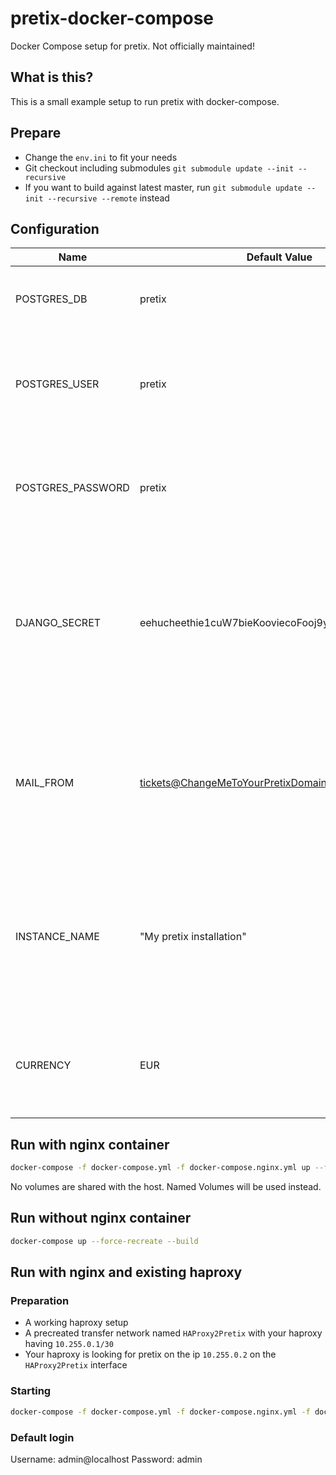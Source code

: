 # pretix-docker-compose

Docker Compose setup for pretix. Not officially maintained!

## What is this?

This is a small example setup to run pretix with docker-compose.

## Prepare

* Change the `env.ini` to fit your needs
* Git checkout including submodules `git submodule update --init --recursive`
* If you want to build against latest master, run `git submodule update --init --recursive --remote` instead

## Configuration

|Name|Default Value|Usage|
|----|-------------|-----|
|POSTGRES_DB|pretix|Name of the database does not need to be changed|
|POSTGRES_USER|pretix|Database user, should be changed before first run to a randomn alphanumeric value|
|POSTGRES_PASSWORD|pretix|Database user, should be changed before first run to a long randomn alphanumeric value|
|DJANGO_SECRET|eehucheethie1cuW7bieKooviecoFooj9yepai1Oec3aevah3f|Django secret used to encrypt database values, change before first use to a long randomn alphanumeric value and include it in your backup|
|MAIL_FROM|tickets@ChangeMeToYourPretixDomain.arpa|Change before first run to your own domain. This is the address that pretix will send as. Don't forget to add the host to your spf record.|
|INSTANCE_NAME|"My pretix installation"|Your instance name, used to differenciate between multiple instances. Should only be changed before first run.|
|CURRENCY|EUR|Your local currency, can be any string. Should be changed before first run.|

## Run with nginx container

```bash
docker-compose -f docker-compose.yml -f docker-compose.nginx.yml up --force-recreate --build
```

No volumes are shared with the host.
Named Volumes will be used instead.

## Run without nginx container

```bash
docker-compose up --force-recreate --build
```

## Run with nginx and existing haproxy

### Preparation

* A working haproxy setup
* A precreated transfer network named `HAProxy2Pretix` with your haproxy having `10.255.0.1/30`
* Your haproxy is looking for pretix on the ip `10.255.0.2` on the `HAProxy2Pretix` interface

### Starting

```bash
docker-compose -f docker-compose.yml -f docker-compose.nginx.yml -f docker-compose.toHAProxy.yml up --force-recreate --build
```

### Default login

Username: admin@localhost
Password: admin
